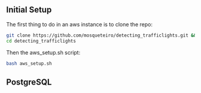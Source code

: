 

## Initial Setup
The first thing to do in an aws instance is to clone the repo:  
```bash
git clone https://github.com/mosqueteiro/detecting_trafficlights.git && \
cd detecting_trafficlights
```

Then the aws_setup.sh script:
```bash
bash aws_setup.sh
```

## PostgreSQL

